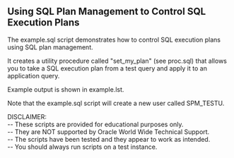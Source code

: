 <h2>Using SQL Plan Management to Control SQL Execution Plans</h2>

The example.sql script demonstrates how to control SQL execution plans using SQL plan management. 

It creates a utility procedure called "set_my_plan" (see proc.sql) that allows you to take a SQL execution plan from a test query and apply it to an application query.

Example output is shown in example.lst. 

Note that the example.sql script will create a new user called SPM_TESTU.

DISCLAIMER:
   <br/>-- These scripts are provided for educational purposes only.
   <br/>-- They are NOT supported by Oracle World Wide Technical Support.
   <br/>-- The scripts have been tested and they appear to work as intended.
   <br/>-- You should always run scripts on a test instance.

